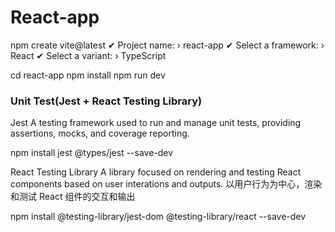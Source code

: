 # React-app

npm create vite@latest
✔ Project name: › react-app
✔ Select a framework: › React
✔ Select a variant: › TypeScript

cd react-app
npm install
npm run dev

### Unit Test(Jest + React Testing Library)

Jest
A testing framework used to run and manage unit tests, providing assertions, mocks, and coverage reporting.

npm install jest @types/jest --save-dev

React Testing Library
A library focused on rendering and testing React components based on user interations and outputs. 以用户行为为中心，渲染和测试 React 组件的交互和输出

npm install @testing-library/jest-dom @testing-library/react --save-dev

